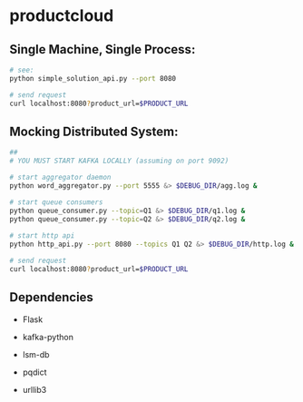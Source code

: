 # productcloud

## Single Machine, Single Process:
```bash
# see:
python simple_solution_api.py --port 8080

# send request
curl localhost:8080?product_url=$PRODUCT_URL
```

## Mocking Distributed System:

```bash
## 
# YOU MUST START KAFKA LOCALLY (assuming on port 9092)

# start aggregator daemon
python word_aggregator.py --port 5555 &> $DEBUG_DIR/agg.log &

# start queue consumers
python queue_consumer.py --topic=Q1 &> $DEBUG_DIR/q1.log &
python queue_consumer.py --topic=Q2 &> $DEBUG_DIR/q2.log &
 
# start http api
python http_api.py --port 8080 --topics Q1 Q2 &> $DEBUG_DIR/http.log &

# send request
curl localhost:8080?product_url=$PRODUCT_URL
```

## Dependencies
* Flask

* kafka-python

* lsm-db

* pqdict

* urllib3
